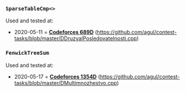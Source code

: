 ### `SparseTableCmp<>`
Used and tested at:
- 2020-05-11 = **[Codeforces 689D](https://codeforces.com/contest/689/problem/D)** (https://github.com/agul/contest-tasks/blob/master/DDruzyaIPosledovatelnosti.cpp)

### `FenwickTreeSum`
Used and tested at:
- 2020-05-17 = **[Codeforces 1354D](https://codeforces.com/contest/1354/problem/D)** (https://github.com/agul/contest-tasks/blob/master/DMultimnozhestvo.cpp)

